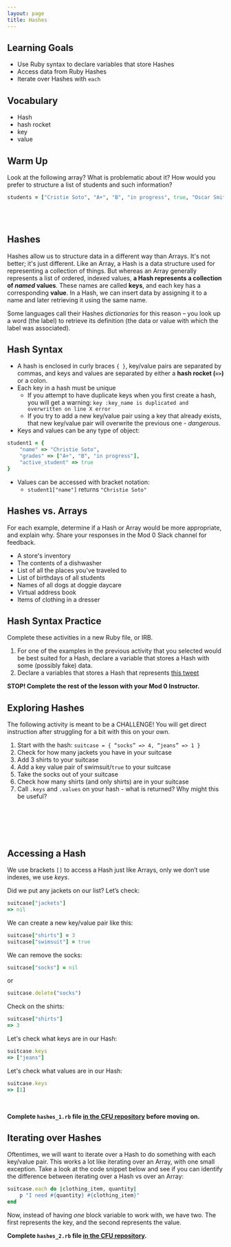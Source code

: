 ```yaml
---
layout: page
title: Hashes
---
```


## Learning Goals

- Use Ruby syntax to declare variables that store Hashes
- Access data from Ruby Hashes
- Iterate over Hashes with `each`

## Vocabulary

- Hash
- hash rocket
- key
- value

## Warm Up

Look at the following array? What is problematic about it? How would you prefer to structure a list of students and such information?

```ruby
students = ["Cristie Soto", "A+", "B", "in progress", true, "Oscar Smith", "A-", "D", "dropped", true]
```
<br><br>

## Hashes

Hashes allow us to structure data in a different way than Arrays. It's not better; it's just different. Like an Array, a Hash is a data structure used for representing a collection of things. But whereas an Array generally represents a list of ordered, indexed values, **a Hash represents a collection of _named_ values**. These names are called **keys**, and each key has a corresponding **value**. In a Hash, we can insert data by assigning it to a name and later retrieving it using the same name.

Some languages call their Hashes _dictionaries_ for this reason – you look up a word (the label) to retrieve its definition (the data or value with which the label was associated).

## Hash Syntax

- A hash is enclosed in curly braces `{ }`, key/value pairs are separated by commas, and keys and values are separated by either a **hash rocket (`=>`)** or a colon.
- Each key in a hash must be unique
  - If you attempt to have duplicate keys when you first create a hash, you will get a warning: `key :key_name is duplicated and overwritten on line X error`
  - If you try to add a new key/value pair using a key that already exists, that new key/value pair will overwrite the previous one - _dangerous_.
- Keys and values can be any type of object:
```ruby  
student1 = {
    "name" => "Christie Soto",
    "grades" => ["A+", "B", "in progress"],
    "active_student" => true
}
```
- Values can be accessed with bracket notation:
  - `student1["name"]` returns `"Christie Soto"`

## Hashes vs. Arrays

For each example, determine if a Hash or Array would be more appropriate, and explain why. Share your responses in the Mod 0 Slack channel for feedback.
- A store's inventory
- The contents of a dishwasher
- List of all the places you've traveled to
- List of birthdays of all students
- Names of all dogs at doggie daycare
- Virtual address book
- Items of clothing in a dresser

## Hash Syntax Practice

Complete these activities in a new Ruby file, or IRB.
1. For one of the examples in the previous activity that you selected would be best suited for a Hash, declare a variable that stores a Hash with some (possibly fake) data.
1. Declare a variables that stores a Hash that represents [this tweet](https://twitter.com/MechEngSanchez/status/1485947286396014593)


**STOP! Complete the rest of the lesson with your Mod 0 Instructor.**

## Exploring Hashes

The following activity is meant to be a CHALLENGE! You will get direct instruction after struggling for a bit with this on your own.

1. Start with the hash: `suitcase = { “socks” => 4, “jeans” => 1 }`
1. Check for how many jackets you have in your suitcase
1. Add 3 shirts to your suitcase
1. Add a key value pair of swimsuit/`true` to your suitcase
1. Take the socks out of your suitcase
1. Check how many shirts (and only shirts) are in your suitcase
1. Call `.keys` and `.values` on your hash - what is returned? Why might this be useful?

<br>
<br>
<br>
<br>

## Accessing a Hash

We use brackets `[]` to access a Hash just like Arrays, only we don’t use indexes, we use _keys_.

Did we put any jackets on our list? Let’s check:
```ruby
suitcase["jackets"]
=> nil
```

We can create a new key/value pair like this:
```ruby
suitcase["shirts"] = 3
suitcase["swimsuit"] = true
```

We can remove the socks:
```ruby
suitcase["socks"] = nil
```

or

```ruby
suitcase.delete("socks")
```

Check on the shirts:
```ruby
suitcase["shirts"]
=> 3
```

Let's check what keys are in our Hash:
```ruby
suitcase.keys
=> ["jeans"]
```

Let's check what values are in our Hash:
```ruby
suitcase.keys
=> [1]
```
<br>

**Complete `hashes_1.rb` file [in the CFU repository](https://github.com/turingschool/hashes_cfu_am0) before moving on.**

## Iterating over Hashes

Oftentimes,  we will want to iterate over a Hash to do something with each key/value pair. This works a lot like iterating over an Array, with one small exception. Take a look at the code snippet below and see if you can identify the difference between iterating over a Hash vs over an Array:

```ruby
suitcase.each do |clothing_item, quantity|
	p "I need #{quantity} #{clothing_item}"
end
```

Now, instead of having _one_ block variable to work with, we have two. The first represents the key, and the second represents the value.

**Complete `hashes_2.rb` file [in the CFU repository](https://github.com/turingschool/hashes_cfu_am0).**

<br>
<br>
<br>
<br>